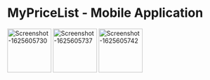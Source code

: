 # MyPriceList - Mobile Application
<img src="https://i.ibb.co/nCnmtCs/Screenshot-1625605730.png" width="100" alt="Screenshot-1625605730" border="0">
<img src="https://i.ibb.co/tJDPckY/Screenshot-1625605737.png" width="100" alt="Screenshot-1625605737" border="0">
<img src="https://i.ibb.co/ngqjDHK/Screenshot-1625605742.png" width="100" alt="Screenshot-1625605742" border="0">
